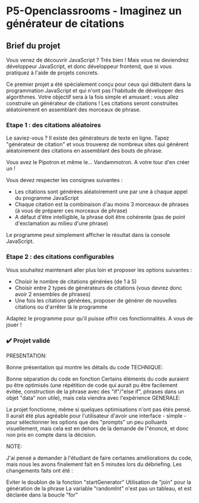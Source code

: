 # P5-Openclassrooms - Imaginez un générateur de citations

## Brief du projet

Vous venez de découvrir JavaScript ? Très bien ! Mais vous ne deviendrez développeur JavaScript, et donc développeur frontend, que si vous pratiquez à l'aide de projets concrets.

Ce premier projet a été spécialement conçu pour ceux qui débutent dans la programmation JavaScript et qui n'ont pas l'habitude de développer des algorithmes. Votre objectif sera à la fois simple et amusant : vous allez construire un générateur de citations ! Les citations seront construites aléatoirement en assemblant des morceaux de phrase.

### Etape 1 : des citations aléatoires

Le saviez-vous ? Il existe des générateurs de texte en ligne. Tapez "générateur de citation" et vous trouverez de nombreux sites qui génèrent aléatoirement des citations en assemblant des bouts de phrase.

Vous avez le Pipotron et même le... Vandammotron. A votre tour d'en créer un ! 

Vous devez respecter les consignes suivantes :

* Les citations sont générées aléatoirement une par une à chaque appel du programme JavaScript
* Chaque citation est la combinaison d'au moins 3 morceaux de phrases (à vous de préparer ces morceaux de phrase)
* A défaut d'être intelligible, la phrase doit être cohérente (pas de point d'exclamation au milieu d'une phrase)

Le programme peut simplement afficher le résultat dans la console JavaScript.

### Etape 2 : des citations configurables

Vous souhaitez maintenant aller plus loin et proposer les options suivantes :

* Choisir le nombre de citations générées (de 1 à 5)
* Choisir entre 2 types de générateurs de citations (vous devrez donc avoir 2 ensembles de phrases)
* Une fois les citations générées, proposer de générer de nouvelles citations ou d'arrêter là le programme

Adaptez le programme pour qu'il puisse offrir ces fonctionnalités. A vous de jouer !

### ✔️ Projet validé

PRESENTATION:

Bonne présentation qui montre les détails du code
TECHNIQUE:

Bonne séparation du code en fonction
Certains éléments du code auraient pu être optimisés (une répétition de code qui aurait pu être facilement évitée, construction de la phrase avec des "if"/"else if", phrases dans un objet "data" non utile), mais cela viendra avec l'expérience
GENERALE:

Le projet fonctionne, même si quelques optimisations n'ont pas étés pensé.
Il aurait été plus agréable pour l'utilisateur d'avoir une interface - simple - pour sélectionner les options que des "prompts" un peu polluants visuellement, mais cela est en dehors de la demande de l"énoncé, et donc non pris en compte dans la décision.

NOTE:

J'ai pensé a demander à l'étudiant de faire certaines améliorations du code, mais nous les avons finalement fait en 5 minutes lors du débriefing. Les changements faits ont été :

Eviter le doublon de la fonction "startGenerator"
Utilisation de "join" pour la génération de la phrase
La variable "randomInt" n'est pas un tableau, et est déclarée dans la boucle "for"

